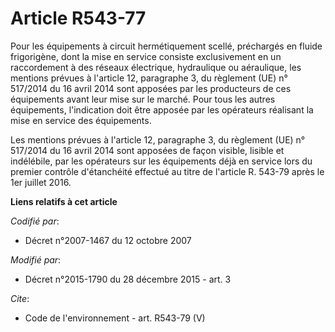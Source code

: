 # Article R543-77

Pour les équipements à circuit hermétiquement scellé, préchargés en fluide frigorigène, dont la mise en service consiste
exclusivement en un raccordement à des réseaux électrique, hydraulique ou aéraulique, les mentions prévues à l'article 12,
paragraphe 3, du règlement (UE) n° 517/2014 du 16 avril 2014 sont apposées par les producteurs de ces équipements avant leur
mise sur le marché. Pour tous les autres équipements, l'indication doit être apposée par les opérateurs réalisant la mise en
service des équipements. 

Les mentions prévues à l'article 12, paragraphe 3, du règlement (UE) n° 517/2014 du 16 avril 2014 sont apposées de façon
visible, lisible et indélébile, par les opérateurs sur les équipements déjà en service lors du premier contrôle d'étanchéité
effectué au titre de l'article R. 543-79 après le 1er juillet 2016.

**Liens relatifs à cet article**

_Codifié par_:

  - Décret n°2007-1467 du 12 octobre 2007

_Modifié par_:

  - Décret n°2015-1790 du 28 décembre 2015 - art. 3

_Cite_:

  - Code de l'environnement - art. R543-79 (V)
